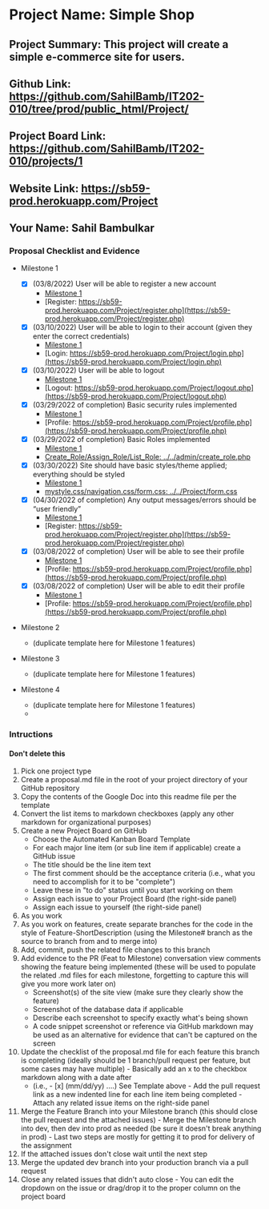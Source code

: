 # Project Name: Simple Shop
## Project Summary: This project will create a simple e-commerce site for users. 
## Github Link: https://github.com/SahilBamb/IT202-010/tree/prod/public_html/Project/
## Project Board Link: https://github.com/SahilBamb/IT202-010/projects/1
## Website Link: https://sb59-prod.herokuapp.com/Project
## Your Name: Sahil Bambulkar

<!-- Line item / Feature template (use this for each bullet point) -- DO NOT DELETE THIS SECTION

- [ ] \(mm/dd/yyyy of completion) Feature Title (from the proposal bullet point, if it's a sub-point indent it properly)
  -  Link to related .md file: [Link Name](link url)

 End Line item / Feature Template -- DO NOT DELETE THIS SECTION --> 
 
 
### Proposal Checklist and Evidence

- Milestone 1

    - [x] \(03/8/2022) User will be able to register a new account
        - [Milestone 1](https://github.com/SahilBamb/IT202-010/blob/Milestone1/public_html/Project/milestone1.md)
        - [Register: https://sb59-prod.herokuapp.com/Project/register.php](https://sb59-prod.herokuapp.com/Project/register.php)
    - [x] \(03/10/2022) User will be able to login to their account (given they enter the correct credentials)
        - [Milestone 1](https://github.com/SahilBamb/IT202-010/blob/Milestone1/public_html/Project/milestone1.md)
        - [Login: https://sb59-prod.herokuapp.com/Project/login.php](https://sb59-prod.herokuapp.com/Project/login.php)
    - [x] \(03/10/2022) User will be able to logout
        - [Milestone 1](https://github.com/SahilBamb/IT202-010/blob/Milestone1/public_html/Project/milestone1.md)
        - [Logout: https://sb59-prod.herokuapp.com/Project/logout.php](https://sb59-prod.herokuapp.com/Project/logout.php)
    - [x] \(03/29/2022 of completion) Basic security rules implemented
        - [Milestone 1](https://github.com/SahilBamb/IT202-010/blob/Milestone1/public_html/Project/milestone1.md)
        - [Profile: https://sb59-prod.herokuapp.com/Project/profile.php](https://sb59-prod.herokuapp.com/Project/profile.php)
    - [x] \(03/29/2022 of completion) Basic Roles implemented
        - [Milestone 1](https://github.com/SahilBamb/IT202-010/blob/Milestone1/public_html/Project/milestone1.md)
        - [Create_Role/Assign_Role/List_Role: ../../admin/create_role.php](https://sb59-prod.herokuapp.com/Project/admin/create_role.php)
    - [x] \(03/30/2022) Site should have basic styles/theme applied; everything should be styled
        - [Milestone 1](https://github.com/SahilBamb/IT202-010/blob/Milestone1/public_html/Project/milestone1.md)
        - [mystyle.css/navigation.css/form.css: ../../Project/form.css](https://sb59-prod.herokuapp.com/Project/form.css)
    - [x] \(04/30/2022 of completion) Any output messages/errors should be “user friendly”
        - [Milestone 1](https://github.com/SahilBamb/IT202-010/blob/Milestone1/public_html/Project/milestone1.md)
        - [Register: https://sb59-prod.herokuapp.com/Project/register.php](https://sb59-prod.herokuapp.com/Project/register.php)
    - [x] \(03/08/2022 of completion) User will be able to see their profile
        - [Milestone 1](https://github.com/SahilBamb/IT202-010/blob/Milestone1/public_html/Project/milestone1.md)
        - [Profile: https://sb59-prod.herokuapp.com/Project/profile.php](https://sb59-prod.herokuapp.com/Project/profile.php)
    - [x] \(03/08/2022 of completion) User will be able to edit their profile
        - [Milestone 1](https://github.com/SahilBamb/IT202-010/blob/Milestone1/public_html/Project/milestone1.md)
        - [Profile: https://sb59-prod.herokuapp.com/Project/profile.php](https://sb59-prod.herokuapp.com/Project/profile.php)


- Milestone 2
  - (duplicate template here for Milestone 1 features)
- Milestone 3
  - (duplicate template here for Milestone 1 features)
- Milestone 4
  - (duplicate template here for Milestone 1 features)
  - 
### Intructions
#### Don't delete this
1. Pick one project type
2. Create a proposal.md file in the root of your project directory of your GitHub repository
3. Copy the contents of the Google Doc into this readme file per the template
4. Convert the list items to markdown checkboxes (apply any other markdown for organizational purposes)
5. Create a new Project Board on GitHub
   - Choose the Automated Kanban Board Template
   - For each major line item (or sub line item if applicable) create a GitHub issue
   - The title should be the line item text
   - The first comment should be the acceptance criteria (i.e., what you need to accomplish for it to be "complete")
   - Leave these in "to do" status until you start working on them
   - Assign each issue to your Project Board (the right-side panel)
   - Assign each issue to yourself (the right-side panel)
6. As you work
  1. As you work on features, create separate branches for the code in the style of Feature-ShortDescription (using the Milestone# branch as the source to branch from and to merge into)
  2. Add, commit, push the related file changes to this branch
  3. Add evidence to the PR (Feat to Milestone) conversation view comments showing the feature being implemented (these will be used to populate the related .md files for each milestone, forgetting to capture this will give you more work later on)
     - Screenshot(s) of the site view (make sure they clearly show the feature)
     - Screenshot of the database data if applicable
     - Describe each screenshot to specify exactly what's being shown
     - A code snippet screenshot or reference via GitHub markdown may be used as an alternative for evidence that can't be captured on the screen
  4. Update the checklist of the proposal.md file for each feature this branch is completing (ideally should be 1 branch/pull request per feature, but some cases may have multiple)
    - Basically add an x to the checkbox markdown along with a date after
      - (i.e.,   - [x] (mm/dd/yy) ....) See Template above
    - Add the pull request link as a new indented line for each line item being completed
    - Attach any related issue items on the right-side panel
  5. Merge the Feature Branch into your Milestone branch (this should close the pull request and the attached issues)
    - Merge the Milestone branch into dev, then dev into prod as needed (be sure it doesn't break anything in prod)
    - Last two steps are mostly for getting it to prod for delivery of the assignment 
  7. If the attached issues don't close wait until the next step
  8. Merge the updated dev branch into your production branch via a pull request
  9. Close any related issues that didn't auto close
    - You can edit the dropdown on the issue or drag/drop it to the proper column on the project board